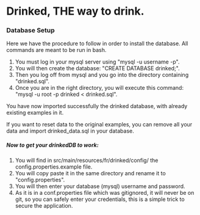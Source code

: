 # Drinked, THE way to drink.

### Database Setup
Here we have the procedure to follow in order to install the database. All commands are meant to be run in bash.

<ol>
    <li>You must log in your mysql server using "mysql -u username -p".</li>
    <li>You will then create the database: "CREATE DATABASE drinked;".</li>
    <li>Then you log off from mysql and you go into the directory containing "drinked.sql".</li>
    <li>Once you are in the right directory, you will execute this command: "mysql -u root -p drinked < drinked.sql".</li>
</ol>
You have now imported successfully the drinked database, with already existing examples in it.

If you want to reset data to the original examples, you can remove all your data and import drinked_data.sql in your database.

##### Now to get your drinkedDB to work:

<ol>
    <li>You will find in src/main/resources/fr/drinked/config/ the config.properties.example file.</li>
    <li>You will copy paste it in the same directory and rename it to "config.properties".</li>
    <li>You will then enter your database (mysql) username and password.</li>
    <li>As it is in a conf.properties file which was gitignored, it will never be on git, so you can safely enter your 
        credentials, this is a simple trick to secure the application.</li>
</ol>